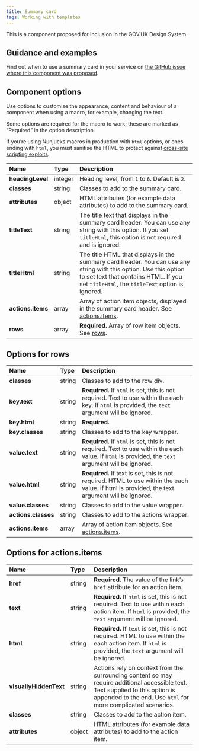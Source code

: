 ```yaml
---
title: Summary card
tags: Working with templates
---
```


This is a component proposed for inclusion in the GOV.UK Design System.

## Guidance and examples

Find out when to use a summary card in your service on [the GitHub issue where this component was proposed](https://github.com/alphagov/govuk-design-system-backlog/issues/210).

## Component options

Use options to customise the appearance, content and behaviour of a component when using a macro, for example, changing the text.

Some options are required for the macro to work; these are marked as “Required” in the option description.

If you’re using Nunjucks macros in production with `html` options, or ones ending with `html`, you must sanitise the HTML to protect against [cross-site scripting exploits](https://developer.mozilla.org/en-US/docs/Glossary/Cross-site_scripting).

| Name | Type | Description |
| :--- | :--- | :---------- |
| **headingLevel** | integer | Heading level, from `1` to `6`. Default is `2`. |
| **classes** | string | Classes to add to the summary card. |
| **attributes** | object | HTML attributes (for example data attributes) to add to the summary card. |
| **titleText** | string | The title text that displays in the summary card header. You can use any string with this option. If you set `titleHtml`, this option is not required and is ignored. |
| **titleHtml** | string | The title HTML that displays in the summary card header. You can use any string with this option. Use this option to set text that contains HTML. If you set `titleHtml`, the `titleText` option is ignored. |
| **actions.items** | array | Array of action item objects, displayed in the summary card header. See [actions.items](#options-for-actionsitems).
| **rows** | array | **Required.** Array of row item objects. See [rows](#options-for-rows). |

## Options for rows

| Name | Type | Description |
| :--- | :--- | :---------- |
| **classes** | string | Classes to add to the row div.
| **key.text** | string | **Required.** If `html` is set, this is not required. Text to use within the each key. If `html` is provided, the `text` argument will be ignored.
| **key.html** | string | **Required.**
| **key.classes** | string | Classes to add to the key wrapper.
| **value.text** | string | **Required.** If `html` is set, this is not required. Text to use within the each value. If `html` is provided, the `text` argument will be ignored.
| **value.html** | string | **Required.** If text is set, this is not required. HTML to use within the each value. If html is provided, the text argument will be ignored.
| **value.classes** | string | Classes to add to the value wrapper.
| **actions.classes** | string | Classes to add to the actions wrapper.
| **actions.items** | array | Array of action item objects. See [actions.items](#options-for-actionsitems).

## Options for actions.items

| Name | Type | Description |
| :--- | :--- | :---------- |
| **href** | string | **Required.** The value of the link’s `href` attribute for an action item. |
| **text** | string | **Required.** If `html` is set, this is not required. Text to use within each action item. If `html` is provided, the `text` argument will be ignored. |
| **html** | string | **Required.** If `text` is set, this is not required. HTML to use within the each action item. If `html` is provided, the `text` argument will be ignored. |
| **visuallyHiddenText** | string | Actions rely on context from the surrounding content so may require additional accessible text. Text supplied to this option is appended to the end. Use `html` for more complicated scenarios. |
| **classes** | string | Classes to add to the action item. |
| **attributes** | object | HTML attributes (for example data attributes) to add to the action item. |
